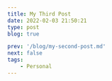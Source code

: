 ```yaml
---
title: My Third Post
date: 2022-02-03 21:50:21
type: post
blog: true

prev: '/blog/my-second-post.md'
next: false
tags:
    - Personal
---
```

